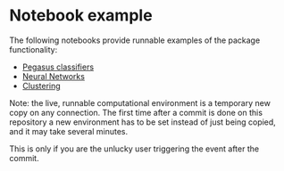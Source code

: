 # Notebook example

The following notebooks provide runnable examples of the package functionality:

- [Pegasus classifiers](https://mybinder.org/v2/gh/sylvaticus/Bmlt.jl/master?filepath=notebooks%2FPerceptron.ipynb)
- [Neural Networks](https://mybinder.org/v2/gh/sylvaticus/Bmlt.jl/master?filepath=notebooks%2FNn.ipynb)
- [Clustering](https://mybinder.org/v2/gh/sylvaticus/Bmlt.jl/master?filepath=notebooks%2FClustering.ipynb)


Note: the live, runnable computational environment is a temporary new copy on any connection. The first time after a commit is done on this repository a new environment has to be set instead of just being copied, and it may take several minutes.

This is only if you are the unlucky user triggering the event after the commit.
